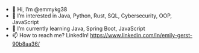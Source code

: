 - 👋 Hi, I’m @emmykg38
- 👀 I’m interested in Java, Python, Rust, SQL, Cybersecurity, OOP, JavaScript
- 🌱 I’m currently learning Java, Spring Boot, JavaScript
- 📫 How to reach me? LinkedIn! https://www.linkedin.com/in/emily-gerst-90b8aa36/

<!---
emmykg38/emmykg38 is a ✨ special ✨ repository because its `README.md` (this file) appears on your GitHub profile.
You can click the Preview link to take a look at your changes.
--->
